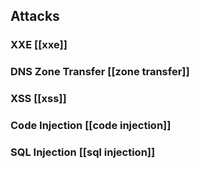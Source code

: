## Attacks

 ### XXE [[xxe]]  
  
  ### DNS Zone Transfer [[zone transfer]]
  
  ### XSS [[xss]]  
  
  ### Code Injection [[code injection]]  
  
  ### SQL Injection [[sql injection]]